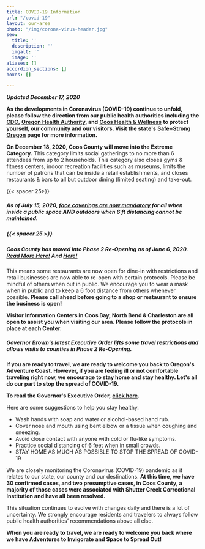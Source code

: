```yaml
---
title: COVID-19 Information
url: "/covid-19"
layout: our-area
photo: "/img/corona-virus-header.jpg"
seo:
  title: ''
  description: ''
  imgalt: ''
  image: ''
aliases: []
accordion_sections: []
boxes: []

---
```

**_Updated December 17, 2020_**

**As the developments in Coronavirus (COVID-19) continue to unfold, please follow the direction from our public health authorities including the** [**CDC**](https://www.cdc.gov/coronavirus/2019-ncov/index.html)**,** [**Oregon Health Authority**](https://www.oregon.gov/oha/pages/index.aspx)**, and** [**Coos Health & Wellness**](https://cooshealthandwellness.org/) **to protect yourself, our community and our visitors. Visit the state's** [**Safe+Strong Oregon**](https://www.safestrongoregon.org/) **page for more information.**

**On December 18, 2020, Coos County will move into the Extreme Category.** This category limits social gatherings to no more than 6 attendees from up to 2 households. This category also closes gyms & fitness centers, indoor recreation facilities such as museums, limits the number of patrons that can be inside a retail establishments, and closes restaurants & bars to all but outdoor dining (limited seating) and take-out. 

{{< spacer 25>}}

##### As of July 15, 2020, [face coverings are now mandatory](https://www.oregon.gov/newsroom/Pages/NewsDetail.aspx?newsid=36869) for all when inside a public space AND outdoors when 6 ft distancing cannot be maintained.

##### {{< spacer 25 >}}

##### **Coos County has moved into Phase 2 Re-Opening as of June 6, 2020.** [Read More Here!](/blog/ready.set.adventure-what-travelers-can-expect-as-we-reopen-oregon-s-adventure-coast/)  And [Here!](/blog/how-hotels-on-oregon-s-adventure-coast-are-keeping-guests-safe/)

This means some restaurants are now open for dine-in with restrictions and retail businesses are now able to re-open with certain protocols. Please be mindful of others when out in public. We encourage you to wear a mask when in public and to keep a 6 foot distance from others whenever possible. **Please call ahead before going to a shop or restaurant to ensure the business is open!**

**Visitor Information Centers in Coos Bay, North Bend & Charleston are all open to assist you when visiting our area. Please follow the protocols in place at each Center.**

##### **_Governor Brown's latest Executive Order lifts some travel restrictions and allows visits to counties in Phase 2 Re-Opening._**

**If you are ready to travel, we are ready to welcome you back to Oregon's Adventure Coast. However, if you are feeling ill or not comfortable traveling right now, we encourage to stay home and stay healthy. Let's all do our part to stop the spread of COVID-19.**

**To read the Governor's Executive Order,** [**click here**](https://www.oregon.gov/gov/admin/Pages/eo_20-27.aspx)**.**

Here are some suggestions to help you stay healthy.

* Wash hands with soap and water or alcohol-based hand rub.
* Cover nose and mouth using bent elbow or a tissue when coughing and sneezing.
* Avoid close contact with anyone with cold or flu-like symptoms.
* Practice social distancing of 6 feet when in small crowds.
* STAY HOME AS MUCH AS POSSIBLE TO STOP THE SPREAD OF COVID-19

We are closely monitoring the Coronavirus (COVID-19) pandemic as it relates to our state, our county and our destinations. **At this time, we have 30 confirmed cases, and two presumptive cases, in Coos County, a majority of those cases were associated with Shutter Creek Correctional Institution and have all been resolved.**

This situation continues to evolve with changes daily and there is a lot of uncertainty. We strongly encourage residents and travelers to always follow public health authorities’ recommendations above all else.

**When you are ready to travel, we are ready to welcome you back where we have Adventures to Invigorate and Space to Spread Out!**